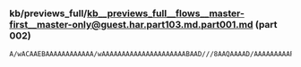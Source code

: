 ### kb/previews_full/kb__previews_full__flows__master-first__master-only@guest.har.part103.md.part001.md (part 002)

```md
A/wACAAEBAAAAAAAAAAAA/wAAAAAAAAAAAAAAAAAAAAABAAD///8AAQAAAAD/AAAAAAAAAP8AAP8AAAAAAAAAAAAAAAAA
```

```
